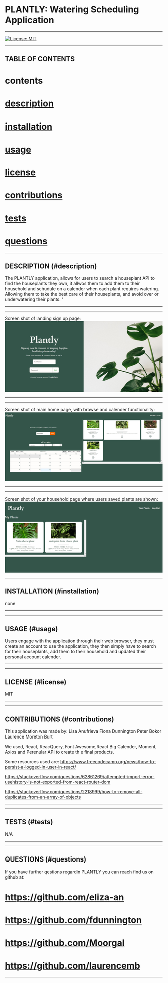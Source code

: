 # PLANTLY: Watering Scheduling Application

---------------------------------------------------------
[![License: MIT](https://img.shields.io/badge/License-MIT-yellow.svg)](https://opensource.org/licenses/MIT)
___________________________________________________________________

TABLE OF CONTENTS
--------------------------------------------------------------
# contents 
# [description](#description)
# [installation](#installation)
# [usage](#usage)
# [license](#license)
# [contributions](#contributions)
# [tests](#tests)
# [questions](#questions)

______________________________________________________________
DESCRIPTION (#description)
--------------------------------------------------------------
The PLANTLY application, allows for users to search a houseplant API to find the houseplants they own, it allwos them to add them to their household and schudule on a calender when each plant requires watering. Allowing them to take the best care of their houseplants, and avoid over or underwatering their plants. '
______________________________________________________________
______________________________________________________________


Screen shot of landing sign up page:
![screenshot of deployed webpage](./assets/plantly3.jpg)

_____________________________________________________________
______________________________________________________________

Screen shot of main home page, with browse and calender functionality:
![screenshot of deployed webpage](./assets/plantly2.jpg)

_____________________________________________________________
______________________________________________________________


Screen shot of your household page where users saved plants are shown:
![screenshot of deployed webpage](./assets/plantly1.jpg)

_____________________________________________________________
INSTALLATION (#installation)
--------------------------------------------------------------
none
______________________________________________________________
______________________________________________________________
USAGE (#usage)
--------------------------------------------------------------
Users engage with the application through their web browser, they must create an account to use the application, they then simply have to search for their houseplants, add them to their household and updated their personal account calender.
______________________________________________________________
______________________________________________________________
LICENSE (#license)
--------------------------------------------------------------
MIT
______________________________________________________________
______________________________________________________________
CONTRIBUTIONS (#contributions)
--------------------------------------------------------------
This application was made by: 
Lisa Anufrieva
Fiona Dunnington
Peter Bokor
Laurence Moreton Burt

We used, React, ReacQuery, Font Awesome,React Big Calender, Moment, Axios and Perenular API to create th e final products. 

Some resources used are: 
https://www.freecodecamp.org/news/how-to-persist-a-logged-in-user-in-react/  

https://stackoverflow.com/questions/62861269/attempted-import-error-usehistory-is-not-exported-from-react-router-dom 


https://stackoverflow.com/questions/2218999/how-to-remove-all-duplicates-from-an-array-of-objects 
______________________________________________________________
______________________________________________________________
TESTS (#tests)
--------------------------------------------------------------
N/A

______________________________________________________________
______________________________________________________________

QUESTIONS (#questions)
--------------------------------------------------------------
If you have further qestions regardin PLANTLY you can reach find us on github at:
# https://github.com/eliza-an
# https://github.com/fdunnington
# https://github.com/Moorgal
# https://github.com/laurencemb

______________________________________________________________
